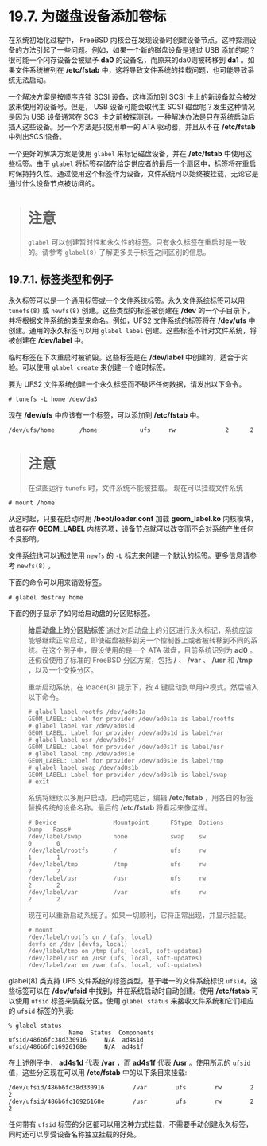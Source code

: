 # 19.7. 为磁盘设备添加卷标

在系统初始化过程中，  FreeBSD 内核会在发现设备时创建设备节点。这种探测设备的方法引起了一些问题。例如，如果一个新的磁盘设备是通过 USB 添加的呢？很可能一个闪存设备会被赋予 **da0** 的设备名，而原来的da0则被转移到 **da1** 。如果文件系统被列在 **/etc/fstab** 中，这将导致文件系统的挂载问题，也可能导致系统无法启动。

一个解决方案是按顺序连锁 SCSI 设备，这样添加到 SCSI 卡上的新设备就会被发放未使用的设备号。但是， USB 设备可能会取代主 SCSI 磁盘呢？发生这种情况是因为 USB 设备通常在 SCSI 卡之前被探测到。一种解决办法是只在系统启动后插入这些设备。另一个方法是只使用单一的 ATA 驱动器，并且从不在 **/etc/fstab** 中列出SCSI设备。

一个更好的解决方案是使用 `glabel` 来标记磁盘设备，并在 **/etc/fstab** 中使用这些标签。由于 `glabel` 将标签存储在给定供应者的最后一个扇区中，标签将在重启时保持持久性。通过使用这个标签作为设备，文件系统可以始终被挂载，无论它是通过什么设备节点被访问的。
># 注意 
> `glabel` 可以创建暂时性和永久性的标签。只有永久标签在重启时是一致的。请参考 `glabel(8)` 了解更多关于标签之间区别的信息。

## 19.7.1. 标签类型和例子

永久标签可以是一个通用标签或一个文件系统标签。永久文件系统标签可以用 `tunefs(8)` 或 `newfs(8)` 创建。这些类型的标签被创建在 **/dev** 的一个子目录下，并将根据文件系统的类型来命名。例如，UFS2 文件系统的标签将在 **/dev/ufs** 中创建。通用的永久标签可以用 `glabel label` 创建。这些标签不针对文件系统，将被创建在 **/dev/label** 中。

临时标签在下次重启时被销毁。这些标签是在 **/dev/label** 中创建的，适合于实验。可以使用 `glabel create` 来创建一个临时标签。

要为 UFS2 文件系统创建一个永久标签而不破坏任何数据，请发出以下命令。
```
# tunefs -L home /dev/da3
```
现在 **/dev/ufs** 中应该有一个标签，可以添加到 **/etc/fstab** 中。
```
/dev/ufs/home		/home            ufs     rw              2      2
```
># 注意
>在试图运行 `tunefs` 时，文件系统不能被挂载。
现在可以挂载文件系统
```
# mount /home
```
从这时起，只要在启动时用 **/boot/loader.conf** 加载 **geom_label.ko** 内核模块，或者存在 **GEOM_LABEL** 内核选项，设备节点就可以改变而不会对系统产生任何不良影响。

文件系统也可以通过使用 `newfs` 的 `-L` 标志来创建一个默认的标签。更多信息请参考 `newfs(8)` 。

下面的命令可以用来销毁标签。
```
# glabel destroy home
```
下面的例子显示了如何给启动盘的分区贴标签。
> **给启动盘上的分区贴标签**
> 通过对启动盘上的分区进行永久标记，系统应该能够继续正常启动，即使磁盘被移到另一个控制器上或者被转移到不同的系统。在这个例子中，假设使用的是一个 ATA 磁盘，目前系统识别为 **ad0** 。还假设使用了标准的 FreeBSD 分区方案，包括 **/** 、 **/var** 、 **/usr** 和 **/tmp** ，以及一个交换分区。
>
>重新启动系统，在 loader(8) 提示下，按 4 键启动到单用户模式。然后输入以下命令。
>```
># glabel label rootfs /dev/ad0s1a
>GEOM_LABEL: Label for provider /dev/ad0s1a is label/rootfs
># glabel label var /dev/ad0s1d
>GEOM_LABEL: Label for provider /dev/ad0s1d is label/var
># glabel label usr /dev/ad0s1f
>GEOM_LABEL: Label for provider /dev/ad0s1f is label/usr
># glabel label tmp /dev/ad0s1e
>GEOM_LABEL: Label for provider /dev/ad0s1e is label/tmp
># glabel label swap /dev/ad0s1b
>GEOM_LABEL: Label for provider /dev/ad0s1b is label/swap
># exit
>```
>系统将继续以多用户启动。启动完成后，编辑 **/etc/fstab** ，用各自的标签替换传统的设备名称。最后的 **/etc/fstab** 将看起来像这样。
>```
># Device                Mountpoint      FStype  Options      Dump   Pass#
>/dev/label/swap         none            swap    sw              0       0
>/dev/label/rootfs       /               ufs     rw              1       1
>/dev/label/tmp          /tmp            ufs     rw              2       2
>/dev/label/usr          /usr            ufs     rw              2       2
>/dev/label/var          /var            ufs     rw              2       2
>```
>现在可以重新启动系统了。如果一切顺利，它将正常出现，并显示挂载。
>```
># mount
>/dev/label/rootfs on / (ufs, local)
>devfs on /dev (devfs, local)
>/dev/label/tmp on /tmp (ufs, local, soft-updates)
>/dev/label/usr on /usr (ufs, local, soft-updates)
>/dev/label/var on /var (ufs, local, soft-updates)
>```

 glabel(8) 类支持 UFS 文件系统的标签类型，基于唯一的文件系统标识 `ufsid`。这些标签可以在 **/dev/ufsid** 中找到，并在系统启动时自动创建。使用 **/etc/fstab** 可以使用 `ufsid` 标签来装载分区。使用 `glabel status` 来接收文件系统和它们相应的 `ufsid` 标签的列表:
 ```
 % glabel status
                  Name  Status  Components
ufsid/486b6fc38d330916     N/A  ad4s1d
ufsid/486b6fc16926168e     N/A  ad4s1f
```
在上述例子中， **ad4s1d** 代表 **/var** ，而 **ad4s1f** 代表 **/usr** 。使用所示的 `ufsid` 值，这些分区现在可以用 **/etc/fstab** 中的以下条目来挂载:
```
/dev/ufsid/486b6fc38d330916        /var        ufs        rw        2      2
/dev/ufsid/486b6fc16926168e        /usr        ufs        rw        2      2
```
任何带有 `ufsid` 标签的分区都可以用这种方式挂载，不需要手动创建永久标签，同时还可以享受设备名称独立挂载的好处。
